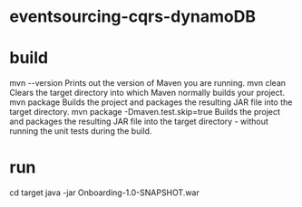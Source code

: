 # eventsourcing-cqrs-dynamoDB

# build
mvn --version	Prints out the version of Maven you are running.
mvn clean	Clears the target directory into which Maven normally builds your project.
mvn package	Builds the project and packages the resulting JAR file into the target directory.
mvn package -Dmaven.test.skip=true	Builds the project and packages the resulting JAR file into the target directory - without running the unit tests during the build.

# run
cd target
java -jar Onboarding-1.0-SNAPSHOT.war

